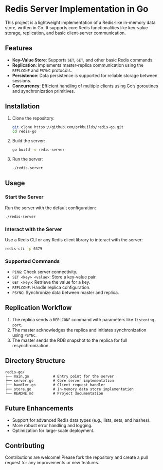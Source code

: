 # Redis Server Implementation in Go

This project is a lightweight implementation of a Redis-like in-memory data store, written in Go. It supports core Redis functionalities like key-value storage, replication, and basic client-server communication.

## Features

- **Key-Value Store**: Supports `SET`, `GET`, and other basic Redis commands.
- **Replication**: Implements master-replica communication using the `REPLCONF` and `PSYNC` protocols.
- **Persistence**: Data persistence is supported for reliable storage between sessions.
- **Concurrency**: Efficient handling of multiple clients using Go’s goroutines and synchronization primitives.

## Installation

1. Clone the repository:
   ```bash
   git clone https://github.com/prkbuilds/redis-go.git
   cd redis-go
   ```

2. Build the server:
   ```bash
   go build -o redis-server
   ```

3. Run the server:
   ```bash
   ./redis-server
   ```

## Usage

### Start the Server
Run the server with the default configuration:
```bash
./redis-server
```

### Interact with the Server
Use a Redis CLI or any Redis client library to interact with the server:
```bash
redis-cli -p 6379
```

### Supported Commands
- `PING`: Check server connectivity.
- `SET <key> <value>`: Store a key-value pair.
- `GET <key>`: Retrieve the value for a key.
- `REPLCONF`: Handle replica configuration.
- `PSYNC`: Synchronize data between master and replica.

## Replication Workflow
1. The replica sends a `REPLCONF` command with parameters like `listening-port`.
2. The master acknowledges the replica and initiates synchronization using `PSYNC`.
3. The master sends the RDB snapshot to the replica for full resynchronization.

## Directory Structure
```
redis-go/
├── main.go           # Entry point for the server
├── server.go         # Core server implementation
├── handler.go        # Client request handler
├── store.go          # In-memory data store implementation
└── README.md         # Project documentation
```

## Future Enhancements
- Support for advanced Redis data types (e.g., lists, sets, and hashes).
- More robust error handling and logging.
- Optimization for large-scale deployment.

## Contributing
Contributions are welcome! Please fork the repository and create a pull request for any improvements or new features.


